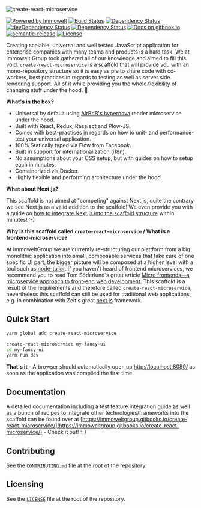 ![create-react-microservice](https://user-images.githubusercontent.com/1557092/33328489-6a916806-d45a-11e7-8589-853b6c447a68.jpg)

[![Powered by Immowelt](https://img.shields.io/badge/powered%20by-immowelt-yellow.svg?colorB=ffb200)](https://stackshare.io/immowelt-group/)
[![Build Status](https://travis-ci.org/ImmoweltGroup/create-react-microservice.svg?branch=master)](https://travis-ci.org/ImmoweltGroup/create-react-microservice)
[![Dependency Status](https://david-dm.org/ImmoweltGroup/create-react-microservice.svg)](https://david-dm.org/ImmoweltGroup/create-react-microservice)
[![devDependency Status](https://david-dm.org/ImmoweltGroup/create-react-microservice/dev-status.svg)](https://david-dm.org/ImmoweltGroup/create-react-microservice#info=devDependencies&view=table)
[![Dependency Status](https://dependencyci.com/github/ImmoweltGroup/create-react-microservice/badge)](https://dependencyci.com/github/ImmoweltGroup/create-react-microservice)
[![Docs on gitbook.io](https://img.shields.io/badge/docs-gitbook.io-3884ff.svg)](https://immoweltgroup.gitbooks.io/create-react-microservice)
[![semantic-release](https://img.shields.io/badge/%20%20%F0%9F%93%A6%F0%9F%9A%80-semantic--release-e10079.svg)](https://github.com/semantic-release/semantic-release)
[![License](http://img.shields.io/:license-mit-blue.svg)](http://doge.mit-license.org)

Creating scalable, universal and well tested JavaScript application for enterprise companies with many teams and products is a hard task. We at Immowelt Group took gathered all of our knowledge and aimed to fill this void. `create-react-microservice` is a scaffold that will provide you with an mono-repository structure so it is easy as pie to share code with co-workers, best practices in regards to testing as well as server side rendering support. All of it while providing you the whole flexibility of changing stuff under the hood. :rocket:

**What's in the box?**

- Universal by default using [AirBnB's hypernova](https://github.com/airbnb/hypernova) render microservice under the hood.
- Built with React, Redux, Reselect and Plow-JS.
- Comes with best-practices in regards on how to unit- and performance-test your universal application.
- 100% Statically typed via Flow from Facebook.
- Built in support for internationalization (i18n).
- No assumptions about your CSS setup, but with guides on how to setup each in minutes.
- Containerized via Docker.
- Highly flexible and performing architecture under the hood.

**What about Next.js?**

This scaffold is not aimed at "competing" against Next.js, quite the contrary we see Next.js as a valid addition to the scaffold! We even provide you with a guide on [how to integrate Next.js into the scaffold structure]((/packages/create-react-microservice-scaffold/src/docs/recipes/IntegratingNextJs.md)) within minutes! :-)

**Why is this scaffold called `create-react-microservice` / What is a frontend-microservice?**

At ImmoweltGroup we are currently re-structuring our plattform from a big monolithic application into small, composable services that take care of one specific UI part, the bigger picture will be composed at a higher level with a tool such as [node-tailor](https://github.com/zalando/tailor). If you haven't heard of frontend microservices, we recommend you to read Tom Söderlund's great article [Micro frontends—a microservice approach to front-end web development](https://medium.com/@tomsoderlund/micro-frontends-a-microservice-approach-to-front-end-web-development-f325ebdadc16). This scaffold is a result of the requirements and therefore called `create-react-microservice`, nevertheless this scaffold can still be used for traditional web applications, e.g. in combination with Zeit's great [next.js](https://github.com/zeit/next.js) framework.

## Quick Start

```bash
yarn global add create-react-microservice

create-react-microservice my-fancy-ui
cd my-fancy-ui
yarn run dev
```

**That's it** - A browser should automatically open up [http://localhost:8080/](http://localhost:8080/) as soon as the application was compiled the first time.

## Documentation
A detailed documentation including a test feature integration guide as well as a bunch of recipes to integrate other technologies/frameworks into the scaffold can be found over at [https://immoweltgroup.gitbooks.io/create-react-microservice/](https://immoweltgroup.gitbooks.io/create-react-microservice/) - Check it out! :-)

## Contributing
See the [`CONTRIBUTING.md`](/CONTRIBUTING.md) file at the root of the repository.

## Licensing
See the [`LICENSE`](/LICENSE) file at the root of the repository.
